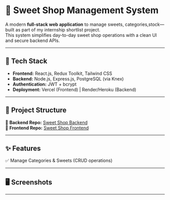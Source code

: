# 🍬 Sweet Shop Management System

A modern **full-stack web application** to manage sweets, categories,stock— built as part of my internship shortlist project.  
This system simplifies day-to-day sweet shop operations with a clean UI and secure backend APIs.

---

## 🚀 Tech Stack
- **Frontend:** React.js, Redux Toolkit, Tailwind CSS  
- **Backend:** Node.js, Express.js, PostgreSQL (via Knex)  
- **Authentication:** JWT + bcrypt  
- **Deployment:** Vercel (Frontend) | Render/Heroku (Backend)  

---

## 📂 Project Structure
🔗 **Backend Repo:** [Sweet Shop Backend](https://github.com/Rhythmgulati/Sweet_Shop_Backend)  
🔗 **Frontend Repo:** [Sweet Shop Frontend](https://github.com/Rhythmgulati/Sweet_Store_Frontend)  

---

## ✨ Features

✅ Manage Categories & Sweets (CRUD operations)  


---

## 🖥️ Screenshots

---
